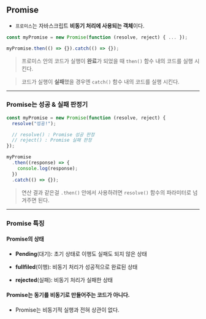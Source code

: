 ## Promise

- `프로미스`는 자바스크립트 **비동기 처리에 사용되는 객체**이다.

```js
const myPromise = new Promise(function (resolve, reject) { ... });

myPromise.then(() => {}).catch(() => {});
```

> 프로미스 안의 코드가 실행이 **완료**가 되었을 때 `then()` 함수 내의 코드를 실행 시킨다.

> 코드가 실행이 **실패**했을 경우엔 `catch()` 함수 내의 코드를 실행 시킨다.

---

### Promise는 성공 & 실패 판정기

```js
const myPromise = new Promise(function (resolve, reject) {
  resolve("성공!");

  // resolve() : Promise 성공 판정
  // reject() : Promise 실패 판정
});

myPromise
  .then((response) => {
    console.log(response);
  })
  .catch(() => {});
```

> 연산 결과 같은걸 `.then()` 안에서 사용하려면 `resolve()` 함수의 파라미터로 넘겨주면 된다.

---

### Promise 특징

#### Promise의 상태

- **Pending**(대기): 초기 상태로 이행도 실패도 되지 않은 상태

- **fullfiled**(이행): 비동기 처리가 성공적으로 완료된 상태

- **rejected**(실패): 비동기 처리가 실패한 상태

#### Promise는 동기를 비동기로 만들어주는 코드가 아니다.

- Promise는 비동기적 실행과 전혀 상관이 없다.
